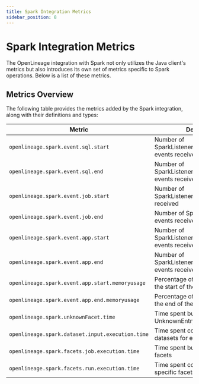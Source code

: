```yaml
---
title: Spark Integration Metrics
sidebar_position: 8
---
```


# Spark Integration Metrics

The OpenLineage integration with Spark not only utilizes the Java client's metrics but also introduces its own set of metrics specific to Spark operations. Below is a list of these metrics.

## Metrics Overview

The following table provides the metrics added by the Spark integration, along with their definitions and types:

| Metric                                           | Definition                                                             | Type    |
|--------------------------------------------------|------------------------------------------------------------------------|---------|
| `openlineage.spark.event.sql.start`              | Number of SparkListenerSQLExecutionStart events received               | Counter |
| `openlineage.spark.event.sql.end`                | Number of SparkListenerSQLExecutionEnd events received                 | Counter |
| `openlineage.spark.event.job.start`              | Number of SparkListenerJobStart events received                        | Counter |
| `openlineage.spark.event.job.end`                | Number of SparkListenerJobEnd events received                          | Counter |
| `openlineage.spark.event.app.start`              | Number of SparkListenerApplicationStart events received                | Counter |
| `openlineage.spark.event.app.end`                | Number of SparkListenerApplicationEnd events received                  | Counter |
| `openlineage.spark.event.app.start.memoryusage`  | Percentage of used memory at the start of the application              | Counter |
| `openlineage.spark.event.app.end.memoryusage`    | Percentage of used memory at the end of the application                | Counter |
| `openlineage.spark.unknownFacet.time`            | Time spent building the UnknownEntryRunFacet                           | Timer   |
| `openlineage.spark.dataset.input.execution.time` | Time spent constructing input datasets for execution                   | Timer   |
| `openlineage.spark.facets.job.execution.time`    | Time spent building job-specific facets                                | Timer   |
| `openlineage.spark.facets.run.execution.time`    | Time spent constructing run-specific facets                            | Timer   |

